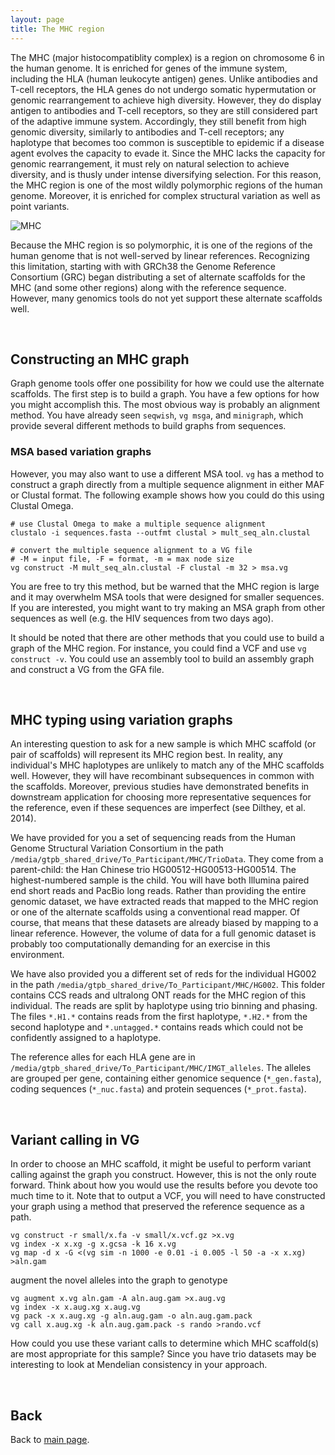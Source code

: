 ```yaml
---
layout: page
title: The MHC region
---
```


The MHC (major histocompatiblity complex) is a region on chromosome 6 in the human genome. It is enriched for  genes of the immune system, including the HLA (human leukocyte antigen) genes. Unlike antibodies and T-cell receptors, the HLA genes do not undergo somatic hypermutation or genomic rearrangement to achieve high diversity. However, they do display antigen to antibodies and T-cell receptors, so they are still considered part of the adaptive immune system. Accordingly, they still benefit from high genomic diversity, similarly to antibodies and T-cell receptors; any haplotype that becomes too common is susceptible to epidemic if a disease agent evolves the capacity to evade it. Since the MHC lacks the capacity for genomic rearrangement, it must rely on natural selection to achieve diversity, and is thusly under intense diversifying selection. For this reason, the MHC region is one of the most wildly polymorphic regions of the human genome. Moreover, it is enriched for complex structural variation as well as point variants.

![MHC](http://www.sciscogenetics.com/wp-content/uploads/2013/05/MHC.png)

Because the MHC region is so polymorphic, it is one of the regions of the human genome that is not well-served by linear references. Recognizing this limitation, starting with with GRCh38 the Genome Reference Consortium (GRC) began distributing a set of alternate scaffolds for the MHC (and some other regions) along with the reference sequence. However, many genomics tools do not yet support these alternate scaffolds well. 

<br/>

## Constructing an MHC graph

Graph genome tools offer one possibility for how we could use the alternate scaffolds. The first step is to build a graph. You have a few options for how you might accomplish this. The most obvious way is probably an alignment method. You have already seen `seqwish`, `vg msga`, and `minigraph`, which provide several different methods to build graphs from sequences. 

### MSA based variation graphs

However, you may also want to use a different MSA tool. `vg` has a method to construct a graph directly from a multiple sequence alignment in either MAF or Clustal format. The following example shows how you could do this using Clustal Omega.

    # use Clustal Omega to make a multiple sequence alignment
    clustalo -i sequences.fasta --outfmt clustal > mult_seq_aln.clustal
    
    # convert the multiple sequence alignment to a VG file
    # -M = input file, -F = format, -m = max node size
    vg construct -M mult_seq_aln.clustal -F clustal -m 32 > msa.vg

You are free to try this method, but be warned that the MHC region is large and it may overwhelm MSA tools that were designed for smaller sequences. If you are interested, you might want to try making an MSA graph from other sequences as well (e.g. the HIV sequences from two days ago).

It should be noted that there are other methods that you could use to build a graph of the MHC region. For instance, you could find a VCF and use `vg construct -v`. You could use an assembly tool to build an assembly graph and construct a VG from the GFA file.

<br/>

## MHC typing using variation graphs

An interesting question to ask for a new sample is which MHC scaffold (or pair of scaffolds) will represent its MHC region best. In reality, any individual's MHC haplotypes are unlikely to match any of the MHC scaffolds well. However, they will have recombinant subsequences in common with the scaffolds. Moreover, previous studies have demonstrated benefits in downstream application for choosing more representative sequences for the reference, even if these sequences are imperfect (see Dilthey, et al. 2014). 

We have provided for you a set of sequencing reads from the Human Genome Structural Variation Consortium in the path `/media/gtpb_shared_drive/To_Participant/MHC/TrioData`. They come from a parent-child: the Han Chinese trio HG00512-HG00513-HG00514. The highest-numbered sample is the child. You will have both Illumina paired end short reads and PacBio long reads. Rather than providing the entire genomic dataset, we have extracted reads that mapped to the MHC region or one of the alternate scaffolds using a conventional read mapper. Of course, that means that these datasets are already biased by mapping to a linear reference. However, the volume of data for a full genomic dataset is probably too computationally demanding for an exercise in this environment.

We have also provided you a different set of reds for the individual HG002 in the path `/media/gtpb_shared_drive/To_Participant/MHC/HG002`. This folder contains CCS reads and ultralong ONT reads for the MHC region of this individual. The reads are split by haplotype using trio binning and phasing. The files `*.H1.*` contains reads from the first haplotype, `*.H2.*` from the second haplotype and `*.untagged.*` contains reads which could not be confidently assigned to a haplotype.

The reference alles for each HLA gene are in `/media/gtpb_shared_drive/To_Participant/MHC/IMGT_alleles`. The alleles are grouped per gene, containing either genomice sequence (`*_gen.fasta`), coding sequences (`*_nuc.fasta`) and protein sequences (`*_prot.fasta`).

<br/>

## Variant calling in VG

In order to choose an MHC scaffold, it might be useful to perform variant calling against the graph you construct. However, this is not the only route forward. Think about how you would use the results before you devote too much time to it. Note that to output a VCF, you will need to have constructed your graph using a method that preserved the reference sequence as a path. 

    vg construct -r small/x.fa -v small/x.vcf.gz >x.vg
	vg index -x x.xg -g x.gcsa -k 16 x.vg
	vg map -d x -G <(vg sim -n 1000 -e 0.01 -i 0.005 -l 50 -a -x x.xg) >aln.gam

augment the novel alleles into the graph to genotype

	vg augment x.vg aln.gam -A aln.aug.gam >x.aug.vg
	vg index -x x.aug.xg x.aug.vg
	vg pack -x x.aug.xg -g aln.aug.gam -o aln.aug.gam.pack
	vg call x.aug.xg -k aln.aug.gam.pack -s rando >rando.vcf

How could you use these variant calls to determine which MHC scaffold(s) are most appropriate for this sample? Since you have trio datasets may be interesting to look at Mendelian consistency in your approach.

<br/>

## Back

Back to [main page](../index.md).
